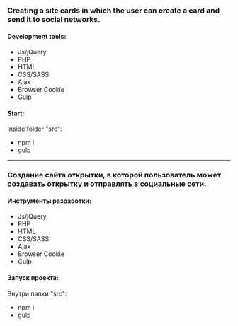 <h3>Creating a site cards in which the user can create a card and send it to social networks.</h3>

<h4>Development tools:</h4>
<ul>
  <li>Js/jQuery</li>
  <li>PHP</li>
  <li>HTML</li>
  <li>CSS/SASS</li>
  <li>Ajax</li>
  <li>Browser Cookie</li>
  <li>Gulp</li>
</ul>

<h4>Start:</h4>
<p>Inside folder "src":</p>
<ul>
  <li>npm i</li>
  <li>gulp</li>
</ul>
<hr>  

<h3>Создание сайта открытки, в которой пользователь может создавать открытку и отправлять в социальные сети.</h3>

<h4>Инструменты разработки:</h4>
<ul>
  <li>Js/jQuery</li>
  <li>PHP</li>
  <li>HTML</li>
  <li>CSS/SASS</li>
  <li>Ajax</li>
  <li>Browser Cookie</li>
  <li>Gulp</li>
</ul>

<h4>Запуск проекта:</h4>
<p>Внутри папки "src":</p>
<ul>
  <li>npm i</li>
  <li>gulp</li>
</ul>
